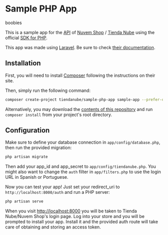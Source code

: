 Sample PHP App
==============
boobies

This is a sample app for the [API](https://github.com/TiendaNube/api-docs) of [Nuvem Shop](https://www.nuvemshop.com.br) / [Tienda Nube](https://www.tiendanube.com)  using the official [SDK for PHP](https://github.com/TiendaNube/tiendanube-php-sdk).

This app was made using [Laravel](http://laravel.com/). Be sure to check [their documentation](laravel.com/docs).


Installation
------------
First, you will need to install [Composer](http://getcomposer.org/) following the instructions on their site.

Then, simply run the following command:

```sh
composer create-project tiendanube/sample-php-app sample-app --prefer-dist
```

Alternatively, you may download the [contents of this repository](https://github.com/TiendaNube/sample-php-app/archive/master.zip) and run `composer install` from your project's root directory.

Configuration
-------------
Make sure to define your database connection in `app/config/database.php`, then run the provided migration:

```sh
php artisan migrate
```

Then add your app_id and app_secret to `app/config/tiendanube.php`. You might also want to change the `auth` filter in `app/filters.php` to use the login URL in Spanish or Portuguese.

Now you can test your app! Just set your redirect_uri to `http://localhost:8000/auth` and run a PHP server:

```sh
php artisan serve
```

When you visit [http://localhost:8000](http://localhost:8000) you will be taken to Tienda Nube/Nuvem Shop's login page. Log into your store and you will be prompted to install your app. Install it and the provided auth route will take care of obtaining and storing an access token.
